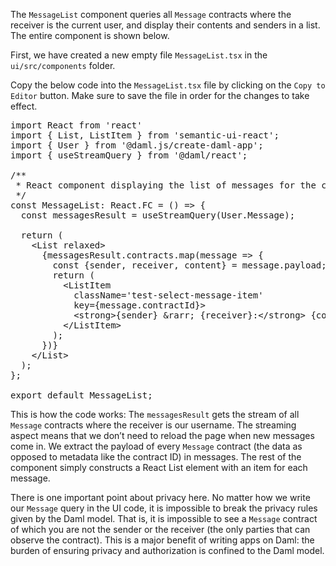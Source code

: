 The `MessageList` component queries all `Message` contracts where the receiver is the current user, and display their contents and senders in a list. The entire component is shown below.

First, we have created a new empty file `MessageList.tsx` in the `ui/src/components` folder.

Copy the below code into the `MessageList.tsx` file by clicking on the `Copy to Editor` button. Make sure to save the file in order for the changes to take effect.

<pre class="file" data-filename="ui/src/components/MessageList.tsx" data-target="append">
import React from 'react'
import { List, ListItem } from 'semantic-ui-react';
import { User } from '@daml.js/create-daml-app';
import { useStreamQuery } from '@daml/react';

/**
 * React component displaying the list of messages for the current user.
 */
const MessageList: React.FC = () =&gt; {
  const messagesResult = useStreamQuery(User.Message);

  return (
    &lt;List relaxed&gt;
      {messagesResult.contracts.map(message =&gt; {
        const {sender, receiver, content} = message.payload;
        return (
          &lt;ListItem
            className='test-select-message-item'
            key={message.contractId}&gt;
            &lt;strong&gt;{sender} &amp;rarr; {receiver}:&lt;/strong&gt; {content}
          &lt;/ListItem&gt;
        );
      })}
    &lt;/List&gt;
  );
};

export default MessageList;
</pre>

This is how the code works: The `messagesResult` gets the stream of all `Message` contracts where the receiver is our username. The streaming aspect means that we don’t need to reload the page when new messages come in. We extract the payload of every `Message` contract (the data as opposed to metadata like the contract ID) in messages. The rest of the component simply constructs a React List element with an item for each message.

There is one important point about privacy here. No matter how we write our `Message` query in the UI code, it is impossible to break the privacy rules given by the Daml model. That is, it is impossible to see a `Message` contract of which you are not the sender or the receiver (the only parties that can observe the contract). This is a major benefit of writing apps on Daml: the burden of ensuring privacy and authorization is confined to the Daml model.

